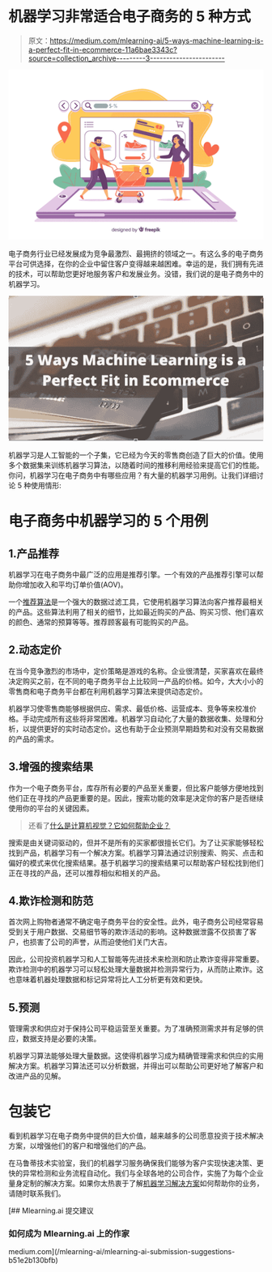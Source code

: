 # 机器学习非常适合电子商务的 5 种方式

> 原文：<https://medium.com/mlearning-ai/5-ways-machine-learning-is-a-perfect-fit-in-ecommerce-11a6bae3343c?source=collection_archive---------3----------------------->

![](img/96ed6e64dec9f4eca7ada947afeaefde.png)

电子商务行业已经发展成为竞争最激烈、最拥挤的领域之一。有这么多的电子商务平台可供选择，在你的企业中留住客户变得越来越困难。幸运的是，我们拥有先进的技术，可以帮助您更好地服务客户和发展业务。没错，我们说的是电子商务中的机器学习。

![](img/ab62bcdac2f104a33dac9ed296f2e905.png)

机器学习是人工智能的一个子集，它已经为今天的零售商创造了巨大的价值。使用多个数据集来训练机器学习算法，以随着时间的推移利用经验来提高它们的性能。你问，机器学习在电子商务中有哪些应用？有大量的机器学习用例。让我们详细讨论 5 种使用情形:

# 电子商务中机器学习的 5 个用例

## 1.产品推荐

机器学习在电子商务中最广泛的应用是推荐引擎。一个有效的产品推荐引擎可以帮助你增加收入和平均订单价值(AOV)。

一个[推荐算法](https://marutitech.com/recommendation-engine-benefits/?utm_source=medium&utm_medium=referral&utm_campaign=ML_in_Ecommerce)是一个强大的数据过滤工具，它使用机器学习算法向客户推荐最相关的产品。这些算法利用了相关的细节，比如最近购买的产品、购买习惯、他们喜欢的颜色、通常的预算等等。推荐顾客最有可能购买的产品。

## 2.动态定价

在当今竞争激烈的市场中，定价策略是游戏的名称。企业很清楚，买家喜欢在最终决定购买之前，在不同的电子商务平台上比较同一产品的价格。如今，大大小小的零售商和电子商务平台都在利用机器学习算法来提供动态定价。

机器学习使零售商能够根据供应、需求、最低价格、运营成本、竞争等来校准价格。手动完成所有这些将非常困难。机器学习自动化了大量的数据收集、处理和分析，以提供更好的实时动态定价。这也有助于企业预测早期趋势和对没有交易数据的产品的需求。

## 3.增强的搜索结果

作为一个电子商务平台，库存所有必要的产品至关重要，但比客户能够方便地找到他们正在寻找的产品更重要的是。因此，搜索功能的效率是决定你的客户是否继续使用你的平台的关键因素。

> 还看了[什么是计算机视觉？它如何帮助企业？](/geekculture/what-is-computer-vision-how-can-it-help-businesses-dd03dbd1dbd6)

搜索是由关键词驱动的，但并不是所有的买家都很擅长它们。为了让买家能够轻松找到产品，机器学习有一个解决方案。机器学习算法通过识别搜索、购买、点击和偏好的模式来优化搜索结果。基于机器学习的搜索结果可以帮助客户轻松找到他们正在寻找的产品，还可以推荐相似和相关的产品。

## 4.欺诈检测和防范

首次网上购物者通常不确定电子商务平台的安全性。此外，电子商务公司经常容易受到关于用户数据、交易细节等的欺诈活动的影响。这种数据泄露不仅损害了客户，也损害了公司的声誉，从而迫使他们关门大吉。

因此，公司投资机器学习和人工智能等先进技术来检测和防止欺诈变得非常重要。欺诈检测中的机器学习可以轻松处理大量数据并检测异常行为，从而防止欺诈。这也意味着机器处理数据和标记异常将比人工分析更有效和更快。

## 5.预测

管理需求和供应对于保持公司平稳运营至关重要。为了准确预测需求并有足够的供应，数据支持是必要的决策。

机器学习算法能够处理大量数据。这使得机器学习成为精确管理需求和供应的实用解决方案。机器学习算法还可以分析数据，并得出可以帮助公司更好地了解客户和改进产品的见解。

# 包装它

看到机器学习在电子商务中提供的巨大价值，越来越多的公司愿意投资于技术解决方案，以增强他们的客户和增强他们的产品。

在马鲁蒂技术实验室，我们的机器学习服务确保我们能够为客户实现快速决策、更快的异常检测和业务流程自动化。我们与全球各地的公司合作，实施了为每个企业量身定制的解决方案。如果你太热衷于了解[机器学习解决方案](https://marutitech.com/machine-learning-services/?utm_source=medium&utm_medium=referral&utm_campaign=ML_in_Ecommerce)如何帮助你的业务，请随时联系我们。

[](/mlearning-ai/mlearning-ai-submission-suggestions-b51e2b130bfb) [## Mlearning.ai 提交建议

### 如何成为 Mlearning.ai 上的作家

medium.com](/mlearning-ai/mlearning-ai-submission-suggestions-b51e2b130bfb)